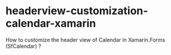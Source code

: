 # headerview-customization-calendar-xamarin
How to customize the header view of Calendar in Xamarin.Forms (SfCalendar) ?
